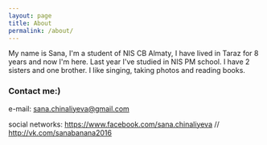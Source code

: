 ```yaml
---
layout: page
title: About
permalink: /about/
---
```


My name is Sana, I'm a student of NIS CB Almaty, I have lived in Taraz for 8 years and now I'm here. Last year I've studied in NIS PM school. I have 2 sisters and one brother. I like singing, taking photos and reading books. 

### Contact me:)

 e-mail: sana.chinaliyeva@gmail.com
  
social networks: https://www.facebook.com/sana.chinaliyeva // http://vk.com/sanabanana2016

